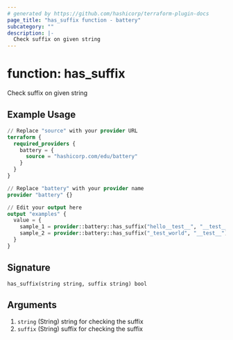 ```yaml
---
# generated by https://github.com/hashicorp/terraform-plugin-docs
page_title: "has_suffix function - battery"
subcategory: ""
description: |-
  Check suffix on given string
---
```


# function: has_suffix

Check suffix on given string

## Example Usage

```terraform
// Replace "source" with your provider URL
terraform {
  required_providers {
    battery = {
      source = "hashicorp.com/edu/battery"
    }
  }
}

// Replace "battery" with your provider name
provider "battery" {}

// Edit your output here
output "examples" {
  value = {
    sample_1 = provider::battery::has_suffix("hello__test__", "__test__")
    sample_2 = provider::battery::has_suffix("_test_world", "__test__")
  }
}
```

## Signature

<!-- signature generated by tfplugindocs -->
```text
has_suffix(string string, suffix string) bool
```

## Arguments

<!-- arguments generated by tfplugindocs -->
1. `string` (String) string for checking the suffix
1. `suffix` (String) suffix for checking the suffix

